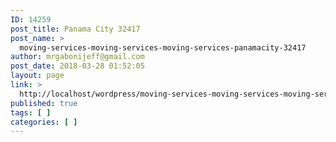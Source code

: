```yaml
---
ID: 14259
post_title: Panama City 32417
post_name: >
  moving-services-moving-services-moving-services-panamacity-32417
author: mrgabonijeff@gmail.com
post_date: 2018-03-28 01:52:05
layout: page
link: >
  http://localhost/wordpress/moving-services-moving-services-moving-services-panamacity-32417/
published: true
tags: [ ]
categories: [ ]
---
```

